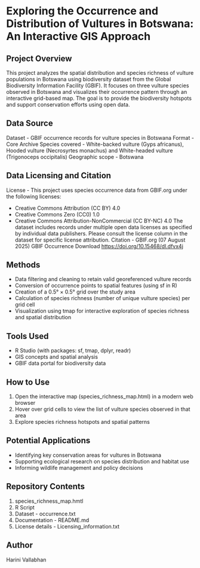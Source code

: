 
# Exploring the Occurrence and Distribution of Vultures in Botswana: An Interactive GIS Approach

## Project Overview
This project analyzes the spatial distribution and species richness of vulture populations in Botswana using biodiversity dataset from the Global Biodiversity Information Facility (GBIF). It focuses on three vulture species observed in Botswana and visualizes their occurrence pattern through an interactive 
grid-based map. The goal is to provide the biodiversity hotspots and support conservation efforts using open data. 

## Data Source 
Dataset - GBIF occurrence records for vulture species in Botswana
Format - Core Archive
Species covered - White-backed vulture (Gyps africanus), Hooded vulture (Necrosyrtes monachus) and White-headed vulture (Trigonoceps occipitalis)
Geographic scope - Botswana

## Data Licensing and Citation
License - This project uses species occurrence data from GBIF.org under the following licenses:
 - Creative Commons Attribution (CC BY) 4.0
 - Creative Commons Zero (CC0) 1.0
 - Creative Commons Attribution-NonCommercial (CC BY-NC) 4.0
The dataset includes records under multiple open data licenses as specified by individual data publishers. Please consult the license column in the dataset for specific license attribution.
Citation - GBIF.org (07 August 2025) GBIF Occurrence Download https://doi.org/10.15468/dl.dfvx4j

## Methods
 - Data filtering and cleaning to retain valid georeferenced vulture records
 - Conversion of occurrence points to spatial features (using sf in R)
 - Creation of a 0.5° × 0.5° grid over the study area
 - Calculation of species richness (number of unique vulture species) per grid cell
 - Visualization using tmap for interactive exploration of species richness and spatial distribution
 
## Tools Used
 - R Studio (with packages: sf, tmap, dplyr, readr)
 - GIS concepts and spatial analysis
 - GBIF data portal for biodiversity data

## How to Use
1. Open the interactive map (species_richness_map.html) in a modern web browser
2. Hover over grid cells to view the list of vulture species observed in that area
3. Explore species richness hotspots and spatial patterns

## Potential Applications
 - Identifying key conservation areas for vultures in Botswana
 - Supporting ecological research on species distribution and habitat use
 - Informing wildlife management and policy decisions
 
## Repository Contents
1. species_richness_map.hmtl
2. R Script
3. Dataset - occurrence.txt
4. Documentation - README.md
5. License details - Licensing_information.txt

## Author
Harini Vallabhan


